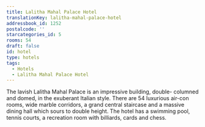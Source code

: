 ```yaml
---
title: Lalitha Mahal Palace Hotel
translationKey: lalitha-mahal-palace-hotel
addressbook_id: 1252
postalcode: ''
starcategories_id: 5
rooms: 54
draft: false
id: hotel
type: hotels
tags:
  - Hotels
  - Lalitha Mahal Palace Hotel
---
```

The lavish Lalitha Mahal Palace is an impressive building, double- columned and domed, in the exuberant Italian style. There are 54 luxurious air-con rooms, wide marble corridors, a grand central staircase and a massive dining hall which sours to double height. The hotel has a swimming pool, tennis courts, a recreation room with billiards, cards and chess.